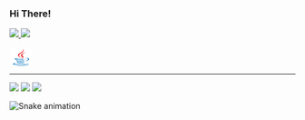### Hi There!

<div>  
  <a href="https://github.com/gusta94dev">
  <img height="150em" src="https://github-readme-stats.vercel.app/api?username=gusta94dev&show_icons=true&theme=dark&include_all_commits=true&count_private=true"/>
  <img height="150em" src="https://github-readme-stats.vercel.app/api/top-langs/?username=gusta94dev&layout=compact&langs_count=7&theme=dark"/>
</div>
   <div style="display: inline_block"><br>
   <img align="center" alt="Rafa-Csharp" height="30" width="40" src="https://raw.githubusercontent.com/devicons/devicon/master/icons/java/java-original.svg">  
</div>
  
  ___________________________
  
<div> 
    <a href="https://www.instagram.com/hi.guh" target="_blank"><img src="https://img.shields.io/badge/-Instagram-%23E4405F?style=for-the-badge&logo=instagram&logoColor=white" target="_blank"></a>
  <a href = "mailto:guuhchan@gmail.com"><img src="https://img.shields.io/badge/-Gmail-%23333?style=for-the-badge&logo=gmail&logoColor=white" target="_blank"></a>
  <a href="https://www.linkedin.com/in/gustavo-henrique-pereira-de-paiva-a453141a4/" target="_blank"><img src="https://img.shields.io/badge/-LinkedIn-%230077B5?style=for-the-badge&logo=linkedin&logoColor=white" target="_blank"></a> 
 
  ![Snake animation](https://github.com/Gusta94Dev/Gusta94Dev/blob/output/github-contribution-grid-snake.svg)
 
</div>
